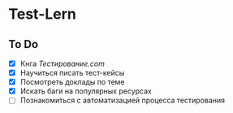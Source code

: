 # Test-Lern

## To Do

* [x] Кнга *Тестирование.com*
* [x] Научиться писать тест-кейсы
* [x] Посмотреть доклады по теме
* [x] Искать баги на популярных ресурсах
* [ ] Познакомиться с автоматизацией процесса тестирования
